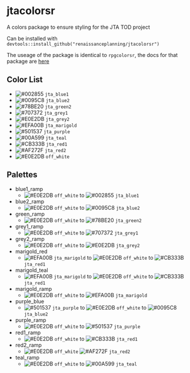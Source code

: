 # jtacolorsr
A colors package to ensure styling for the JTA TOD project

Can be installed with `devtools::install_github("renaissanceplanning/jtacolorsr")`

The useage of the package is identical to `rpgcolorsr`, the docs for that package are [here](https://bfroebrpg.github.io/rpgcolorsr/examples.html)

## Color List
- ![#002855](https://via.placeholder.com/15/002855/000000?text=+) `jta_blue1`
- ![#0095C8](https://via.placeholder.com/15/0095C8/000000?text=+) `jta_blue2` 
- ![#78BE20](https://via.placeholder.com/15/78BE20/000000?text=+) `jta_green2`
- ![#707372](https://via.placeholder.com/15/707372/000000?text=+) `jta_grey1` 
- ![#E0E2DB](https://via.placeholder.com/15/E0E2DB/000000?text=+) `jta_grey2` 
- ![#EFA00B](https://via.placeholder.com/15/EFA00B/000000?text=+) `jta_marigold`
- ![#501537](https://via.placeholder.com/15/501537/000000?text=+) `jta_purple`
- ![#00A599](https://via.placeholder.com/15/00A599/000000?text=+) `jta_teal` 
- ![#CB333B](https://via.placeholder.com/15/CB333B/000000?text=+) `jta_red1` 
- ![#AF272F](https://via.placeholder.com/15/AF272F/000000?text=+) `jta_red2` 
- ![#E0E2DB](https://via.placeholder.com/15/E0E2DB/000000?text=+) `off_white` 

## Palettes
- blue1_ramp
    - ![#E0E2DB](https://via.placeholder.com/15/E0E2DB/000000?text=+) `off_white` to ![#002855](https://via.placeholder.com/15/002855/000000?text=+) `jta_blue1`
- blue2_ramp
    - ![#E0E2DB](https://via.placeholder.com/15/E0E2DB/000000?text=+) `off_white` to ![#0095C8](https://via.placeholder.com/15/0095C8/000000?text=+) `jta_blue2`
- green_ramp
     - ![#E0E2DB](https://via.placeholder.com/15/E0E2DB/000000?text=+) `off_white` to ![#78BE20](https://via.placeholder.com/15/78BE20/000000?text=+) `jta_green2`
- grey1_ramp
    - ![#E0E2DB](https://via.placeholder.com/15/E0E2DB/000000?text=+) `off_white` to ![#707372](https://via.placeholder.com/15/707372/000000?text=+) `jta_grey1`
- grey2_ramp
    - ![#E0E2DB](https://via.placeholder.com/15/E0E2DB/000000?text=+) `off_white` to ![#E0E2DB](https://via.placeholder.com/15/E0E2DB/000000?text=+) `jta_grey2`
- marigold_red
    - ![#EFA00B](https://via.placeholder.com/15/EFA00B/000000?text=+) `jta_marigold`  to  ![#E0E2DB](https://via.placeholder.com/15/E0E2DB/000000?text=+) `off_white`   to  ![#CB333B](https://via.placeholder.com/15/CB333B/000000?text=+) `jta_red1`
- marigold_teal
    - ![#EFA00B](https://via.placeholder.com/15/EFA00B/000000?text=+) `jta_marigold`  to  ![#E0E2DB](https://via.placeholder.com/15/E0E2DB/000000?text=+) `off_white`  to   ![#CB333B](https://via.placeholder.com/15/CB333B/000000?text=+) `jta_red1`
- marigold_ramp
    - ![#E0E2DB](https://via.placeholder.com/15/E0E2DB/000000?text=+) `off_white` to ![#EFA00B](https://via.placeholder.com/15/EFA00B/000000?text=+) `jta_marigold`
- purple_blue
    - ![#501537](https://via.placeholder.com/15/501537/000000?text=+) `jta_purple` to ![#E0E2DB](https://via.placeholder.com/15/E0E2DB/000000?text=+) `off_white` to  ![#0095C8](https://via.placeholder.com/15/0095C8/000000?text=+) `jta_blue2`
- purple_ramp
     - ![#E0E2DB](https://via.placeholder.com/15/E0E2DB/000000?text=+) `off_white` to ![#501537](https://via.placeholder.com/15/501537/000000?text=+) `jta_purple`
- red1_ramp
    - ![#E0E2DB](https://via.placeholder.com/15/E0E2DB/000000?text=+) `off_white` to ![#CB333B](https://via.placeholder.com/15/CB333B/000000?text=+) `jta_red1` 
- red2_ramp
    - ![#E0E2DB](https://via.placeholder.com/15/E0E2DB/000000?text=+) `off_white`  ![#AF272F](https://via.placeholder.com/15/AF272F/000000?text=+) `jta_red2`
- teal_ramp
    - ![#E0E2DB](https://via.placeholder.com/15/E0E2DB/000000?text=+) `off_white` to ![#00A599](https://via.placeholder.com/15/00A599/000000?text=+) `jta_teal`